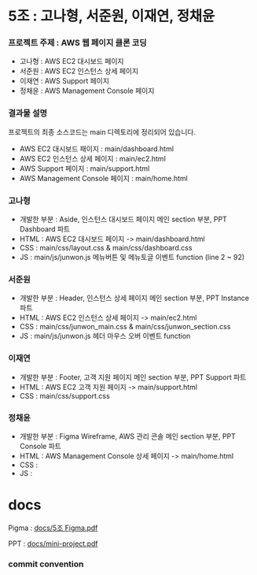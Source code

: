 # 5조 : 고나형, 서준원, 이재연, 정채윤
### 프로젝트 주제 : AWS 웹 페이지 클론 코딩
- 고나형 : AWS EC2 대시보드 페이지
- 서준원 : AWS EC2 인스턴스 상세 페이지
- 이재연 : AWS Support 페이지
- 정채윤 : AWS Management Console 페이지

### 결과물 설명 
프로젝트의 최종 소스코드는 main 디렉토리에 정리되어 있습니다.
- AWS EC2 대시보드 패이지 : main/dashboard.html
- AWS EC2 인스턴스 상세 페이지 : main/ec2.html
- AWS Support 페이지 : main/support.html
- AWS Management Console 페이지 : main/home.html

### 고나형
- 개발한 부분 : Aside, 인스턴스 대시보드 페이지 메인 section 부분, PPT Dashboard 파트
- HTML : AWS EC2 대시보드 페이지 -> main/dashboard.html
- CSS : main/css/layout.css & main/css/dashboard.css
- JS : main/js/junwon.js 메뉴버튼 및 메뉴토글 이벤트 function (line 2 ~ 92)
  
### 서준원
- 개발한 부분 : Header, 인스턴스 상세 페이지 메인 section 부분, PPT Instance 파트
- HTML : AWS EC2 인스턴스 상세 페이지 -> main/ec2.html
- CSS : main/css/junwon_main.css & main/css/junwon_section.css
- JS : main/js/junwon.js 헤더 마우스 오버 이벤트 function

### 이재연
- 개발한 부분 : Footer, 고객 지원 페이지 메인 section 부분, PPT Support 파트
- HTML : AWS EC2 고객 지원 페이지 -> main/support.html
- CSS : main/css/support.css
 
### 정채윤
- 개발한 부분 : Figma Wireframe, AWS 관리 콘솔 메인 section 부분, PPT Console 파트
- HTML : AWS Management Console 상세 페이지 -> main/home.html
- CSS : 
- JS :

# docs

Pigma : [docs/5조 Figma.pdf](https://github.com/LIG-JY/mini_pj/blob/ff3f8b7a7ad344017cd0cf7bf79a01bbe990dec8/docs/5%EC%A1%B0%20Figma.pdf)

PPT : [docs/mini-project.pdf](https://github.com/LIG-JY/mini_pj/blob/a9f512209d632309058510303bb9c6166481a41d/docs/mini-project.pdf)
  
### commit convention
<title> 동사 목적어

ex) "&lt;Support&gt; create css"


### 반응형 규칙
<img width="696" alt="image" src="https://github.com/LIG-JY/mini_pj/assets/104045973/966d8b7d-affe-48b2-94ad-a8fe3f01da16">







